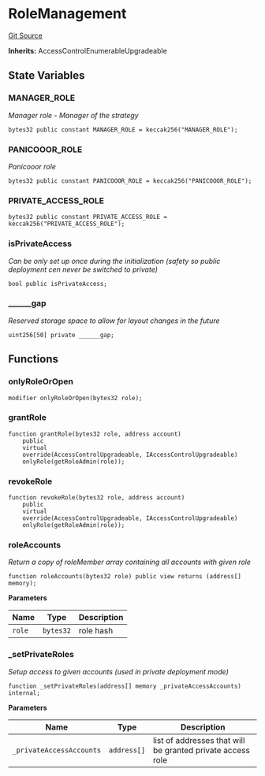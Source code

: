# RoleManagement
[Git Source](https://github.com-hedgefarm/HedgeFarm/smart-farmer/blob/c90db012f9c5fe4b328d8988c68447eed814b014/contracts/common/RoleManagement.sol)

**Inherits:**
AccessControlEnumerableUpgradeable


## State Variables
### MANAGER_ROLE
*Manager role - Manager of the strategy*


```solidity
bytes32 public constant MANAGER_ROLE = keccak256("MANAGER_ROLE");
```


### PANICOOOR_ROLE
*Panicooor role*


```solidity
bytes32 public constant PANICOOOR_ROLE = keccak256("PANICOOOR_ROLE");
```


### PRIVATE_ACCESS_ROLE

```solidity
bytes32 public constant PRIVATE_ACCESS_ROLE = keccak256("PRIVATE_ACCESS_ROLE");
```


### isPrivateAccess
*Can be only set up once during the initialization (safety so public deployment cen never be switched to private)*


```solidity
bool public isPrivateAccess;
```


### ______gap
*Reserved storage space to allow for layout changes in the future*


```solidity
uint256[50] private ______gap;
```


## Functions
### onlyRoleOrOpen


```solidity
modifier onlyRoleOrOpen(bytes32 role);
```

### grantRole


```solidity
function grantRole(bytes32 role, address account)
    public
    virtual
    override(AccessControlUpgradeable, IAccessControlUpgradeable)
    onlyRole(getRoleAdmin(role));
```

### revokeRole


```solidity
function revokeRole(bytes32 role, address account)
    public
    virtual
    override(AccessControlUpgradeable, IAccessControlUpgradeable)
    onlyRole(getRoleAdmin(role));
```

### roleAccounts

*Return a copy of roleMember array containing all accounts with given role*


```solidity
function roleAccounts(bytes32 role) public view returns (address[] memory);
```
**Parameters**

|Name|Type|Description|
|----|----|-----------|
|`role`|`bytes32`|role hash|


### _setPrivateRoles

*Setup access to given accounts (used in private deployment mode)*


```solidity
function _setPrivateRoles(address[] memory _privateAccessAccounts) internal;
```
**Parameters**

|Name|Type|Description|
|----|----|-----------|
|`_privateAccessAccounts`|`address[]`|list of addresses that will be granted private access role|


